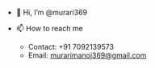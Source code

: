 - 👋 Hi, I’m @murari369

- 📫 How to reach me 
  - Contact: +91 7092139573
  - Email: murarimanoj369@gmail.com

<!---
murari369/murari369 is a ✨ special ✨ repository because its `README.md` (this file) appears on your GitHub profile.
You can click the Preview link to take a look at your changes.
--->
